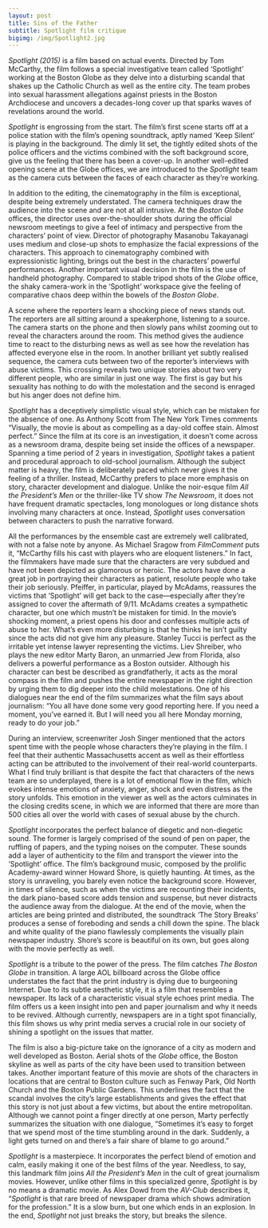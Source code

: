 ```yaml
---
layout: post
title: Sins of the Father
subtitle: Spotlight film critique
bigimg: /img/Spotlight2.jpg
---
```


*Spotlight (2015)* is a film based on actual events. Directed by Tom McCarthy, the film follows a special investigative team called ‘Spotlight’ working at the Boston Globe as they delve into a disturbing scandal that shakes up the Catholic Church as well as the entire city. The team probes into sexual harassment allegations against priests in the Boston Archdiocese and uncovers a decades-long cover up that sparks waves of revelations around the world.

*Spotlight* is engrossing from the start. The film’s first scene starts off at a police station with the film’s opening soundtrack, aptly named ‘Keep Silent’ is playing in the background. The dimly lit set, the tightly edited shots of the police officers and the victims combined with the soft background score, give us the feeling that there has been a cover-up. In another well-edited opening scene at the Globe offices, we are introduced to the *Spotlight* team as the camera cuts between the faces of each character as they’re working.

In addition to the editing, the cinematography in the film is exceptional, despite being extremely understated. The camera techniques draw the audience into the scene and are not at all intrusive. At the *Boston Globe* offices, the director uses over-the-shoulder shots during the official newsroom meetings to give a feel of intimacy and perspective from the characters’ point of view. Director of photography Masanobu Takayanagi uses medium and close-up shots to emphasize the facial expressions of the characters. This approach to cinematography combined with expressionistic lighting, brings out the best in the characters’ powerful performances. Another important visual decision in the film is the use of handheld photography. Compared to stable tripod shots of the *Globe* office, the shaky camera-work in the ‘Spotlight’ workspace give the feeling of comparative chaos deep within the bowels of the *Boston Globe*.

A scene where the reporters learn a shocking piece of news stands out. The reporters are all sitting around a speakerphone, listening to a source. The camera starts on the phone and then slowly pans whilst zooming out to reveal the characters around the room. This method gives the audience time to react to the disturbing news as well as see how the revelation has affected everyone else in the room. In another brilliant yet subtly realised sequence, the camera cuts between two of the reporter’s interviews with abuse victims. This crossing reveals two unique stories about two very different people, who are similar in just one way. The first is gay but his sexuality has nothing to do with the molestation and the second is enraged but his anger does not define him.

*Spotlight* has a deceptively simplistic visual style, which can be mistaken for the absence of one. As Anthony Scott from The New York Times comments “Visually, the movie is about as compelling as a day-old coffee stain. Almost perfect.” Since the film at its core is an investigation, it doesn’t come across as a newsroom drama, despite being set inside the offices of a newspaper. Spanning a time period of 2 years in investigation, *Spotlight* takes a patient and procedural approach to old-school journalism. Although the subject matter is heavy, the film is deliberately paced which never gives it the feeling of a thriller. Instead, McCarthy prefers to place more emphasis on story, character development and dialogue. Unlike the noir-esque film *All the President’s Men* or the thriller-like TV show *The Newsroom*, it does not have frequent dramatic spectacles, long monologues or long distance shots involving many characters at once. Instead, *Spotlight* uses conversation between characters to push the narrative forward.

All the performances by the ensemble cast are extremely well calibrated, with not a false note by anyone. As Michael Sragow from *FilmComment* puts it, “McCarthy fills his cast with players who are eloquent listeners.” In fact, the filmmakers have made sure that the characters are very subdued and have not been depicted as glamorous or heroic. The actors have done a great job in portraying their characters as patient, resolute people who take their job seriously. Pfeiffer, in particular, played by McAdams, reassures the victims that ‘Spotlight’ will get back to the case—especially after they’re assigned to cover the aftermath of 9/11. McAdams creates a sympathetic character, but one which mustn’t be mistaken for timid. In the movie’s shocking moment, a priest opens his door and confesses multiple acts of abuse to her. What’s even more disturbing is that he thinks he isn’t guilty since the acts did not give him any pleasure. Stanley Tucci is perfect as the irritable yet intense lawyer representing the victims. Liev Shreiber, who plays the new editor Marty Baron, an unmarried Jew from Florida, also delivers a powerful performance as a Boston outsider. Although his character can best be described as grandfatherly, it acts as the moral compass in the film and pushes the entire newspaper in the right direction by urging them to dig deeper into the child molestations. One of his dialogues near the end of the film summarizes what the film says about journalism: “You all have done some very good reporting here. If you need a moment, you’ve earned it. But I will need you all here Monday morning, ready to do your job.”

During an interview, screenwriter Josh Singer mentioned that the actors spent time with the people whose characters they’re playing in the film. I feel that their authentic Massachusetts accent as well as their effortless acting can be attributed to the involvement of their real-world counterparts. What I find truly brilliant is that despite the fact that characters of the news team are so underplayed, there is a lot of emotional flow in the film, which evokes intense emotions of anxiety, anger, shock and even distress as the story unfolds. This emotion in the viewer as well as the actors culminates in the closing credits scene, in which we are informed that there are more than 500 cities all over the world with cases of sexual abuse by the church.

*Spotlight* incorporates the perfect balance of diegetic and non-diegetic sound. The former is largely comprised of the sound of pen on paper, the ruffling of papers, and the typing noises on the computer. These sounds add a layer of authenticity to the film and transport the viewer into the ‘Spotlight’ office. The film’s background music, composed by the prolific Academy-award winner Howard Shore, is quietly haunting. At times, as the story is unraveling, you barely even notice the background score. However, in times of silence, such as when the victims are recounting their incidents, the dark piano-based score adds tension and suspense, but never distracts the audience away from the dialogue. At the end of the movie, when the articles are being printed and distributed, the soundtrack ‘The Story Breaks’ produces a sense of foreboding and sends a chill down the spine. The black and white quality of the piano flawlessly complements the visually plain newspaper industry. Shore’s score is beautiful on its own, but goes along with the movie perfectly as well. 

*Spotlight* is a tribute to the power of the press. The film catches *The Boston Globe* in transition. A large AOL billboard across the Globe office understates the fact that the print industry is dying due to burgeoning Internet. Due to its subtle aesthetic style, it is a film that resembles a newspaper. Its lack of a characteristic visual style echoes print media. The film offers us a keen insight into pen and paper journalism and why it needs to be revived. Although currently, newspapers are in a tight spot financially, this film shows us why print media serves a crucial role in our society of shining a spotlight on the issues that matter.

The film is also a big-picture take on the ignorance of a city as modern and well developed as Boston. Aerial shots of the *Globe* office, the Boston skyline as well as parts of the city have been used to transition between takes. Another important feature of this movie are shots of the characters in locations that are central to Boston culture such as Fenway Park, Old North Church and the Boston Public Gardens. This underlines the fact that the scandal involves the city’s large establishments and gives the effect that this story is not just about a few victims, but about the entire metropolitan. Although we cannot point a finger directly at one person, Marty perfectly summarizes the situation with one dialogue, “Sometimes it’s easy to forget that we spend most of the time stumbling around in the dark. Suddenly, a light gets turned on and there’s a fair share of blame to go around.”

*Spotlight* is a masterpiece. It incorporates the perfect blend of emotion and calm, easily making it one of the best films of the year. Needless, to say, this landmark film joins *All the President’s Men* in the cult of great journalism movies. However, unlike other films in this specialized genre, *Spotlight* is by no means a dramatic movie. As Alex Dowd from the *AV-Club* describes it, “*Spotlight* is that rare breed of newspaper drama which shows admiration for the profession.” It is a slow burn, but one which ends in an explosion. In the end, *Spotlight* not just breaks the story, but breaks the silence.